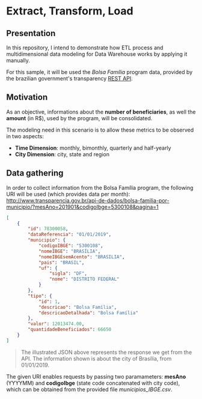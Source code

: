 # Extract, Transform, Load

## Presentation
In this repository, I intend to demonstrate how ETL process and multidimensional data modeling for Data Warehouse works by applying it manually.

For this sample, it will be used the _Bolsa Família_ program data, provided by the brazilian government's transparency [REST API](http://www.transparencia.gov.br/swagger-ui.html).

## Motivation
As an objective, informations about the __number of beneficiaries__, as well the __amount__ (in R$), used by the program, will be consolidated.

The modeling need in this scenario is to allow these metrics to be observed in two aspects:
* __Time Dimension__: monthly, bimonthly, quarterly and half-yearly
* __City Dimension__: city, state and region

## Data gathering
In order to collect information from the Bolsa Família program, the following URI will be used (which provides data per month):\
http://www.transparencia.gov.br/api-de-dados/bolsa-familia-por-municipio/?mesAno=201901&codigoIbge=5300108&pagina=1

```json
[
    {
        "id": 78300058,
        "dataReferencia": "01/01/2019",
        "municipio": {
            "codigoIBGE": "5300108",
            "nomeIBGE": "BRASÍLIA",
            "nomeIBGEsemAcento": "BRASILIA",
            "pais": "BRASIL",
            "uf": {
                "sigla": "DF",
                "nome": "DISTRITO FEDERAL"
            }
        },
        "tipo": {
            "id": 1,
            "descricao": "Bolsa Família",
            "descricaoDetalhada": "Bolsa Família"
        },
        "valor": 12013474.00,
        "quantidadeBeneficiados": 66650
    }
]
```
> The illustrated JSON above represents the response we get from the API. The information shown is about the city of Brasília, from 01/01/2019.

The given URI enables requests by passing two paramameters: __mesAno__ (YYYYMM) and __codigoIbge__ (state code concatenated with city code), which can be obtained from the provided file _municipios_IBGE.csv_.
